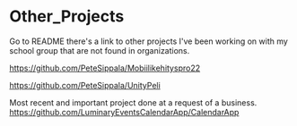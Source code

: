 # Other_Projects
Go to README there's a link to other projects I've been working on with my school group that are not found in organizations.

https://github.com/PeteSippala/Mobiilikehityspro22

https://github.com/PeteSippala/UnityPeli

Most recent and important project done at a request of a business.
https://github.com/LuminaryEventsCalendarApp/CalendarApp

